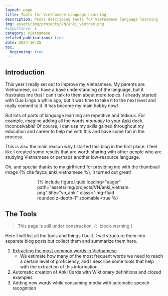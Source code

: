 ```yaml
---
layout: page
title: Tools for Vietnamese Language Learning
description: Posts describing tools for Vietnamese language learning
img: assets/img/projects/VN/anki_vietnam.png
#importance: 1
category: Vietnamese
related_publications: true
date: 2024-10-25
toc:
  beginning: true
---
```


## Introduction

This year I really set out to improve my Vietnamese. My parents are Vietnamese, so I have a base understanding of the language, but it frustrates me that I can't talk to them about more topics. I already started with Duo Lingo a while ago, but it was time to take it to the next level and really commit to it. It has become my main hobby now!

But lots of parts of language learning are repetitive and tedious. For example, imagine adding all the words _manually_ to your [Anki](https://apps.ankiweb.net/) deck. Inconceivable! Of course, I can use my skills gained throughout my education and career to help me with this and have some fun in the process.

This is also the main reason why I started this blog in the first place. I feel like I created some results that are worth sharing with other people who are studying Vietnamese or perhaps another low-resource language.

Oh, and special thanks to my girlfriend for providing me with the thumbnail image {% cite fayca_anki_vietnamese %}, it turned out great!

<div class="row">
    <div class="col-sm mt-3 mt-md-0">
        <div style="max-width: 300px; margin: auto;">
            {% include figure.liquid loading="eager" path="assets/img/projects/VN/anki_vietnam.png" title="vn_anki" class="img-fluid rounded z-depth-1" zoomable=true %}
        </div>
    </div>
</div>

## The Tools

<!-- prettier-ignore-start -->
> This page is still under construction.
{: .block-warning }
<!-- prettier-ignore-end -->

Here I will list all the tools and things I built. I will structure them into separate blog posts but collect them and summarize them here.

1. [Extracting the most common words in Vietnamese](/blog/2024/extracting-most-common-words-in-vi/)
   - We estimate how many of the most frequent words we need to reach a certain level of proficiency, and I describe some tools that help with the extraction of this information.
2. Automatic creation of Anki Cards with Wiktionary definitions and clozed examples
3. Adding new words while consuming media with automatic speech recognition
